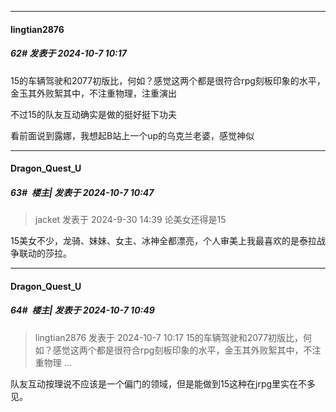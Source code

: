 ﻿
*****

####  lingtian2876  
##### 62#       发表于 2024-10-7 10:17

15的车辆驾驶和2077初版比，何如？感觉这两个都是很符合rpg刻板印象的水平，金玉其外败絮其中，不注重物理，注重演出

不过15的队友互动确实是做的挺好挺下功夫

看前面说到露娜，我想起B站上一个up的乌克兰老婆，感觉神似


*****

####  Dragon_Quest_U  
##### 63#         楼主| 发表于 2024-10-7 10:47

<blockquote>jacket 发表于 2024-9-30 14:39
论美女还得是15</blockquote>
15美女不少，龙骑、妹妹、女主、冰神全都漂亮，个人审美上我最喜欢的是泰拉战争联动的莎拉。

*****

####  Dragon_Quest_U  
##### 64#         楼主| 发表于 2024-10-7 10:49

<blockquote>lingtian2876 发表于 2024-10-7 10:17
15的车辆驾驶和2077初版比，何如？感觉这两个都是很符合rpg刻板印象的水平，金玉其外败絮其中，不注重物理 ...</blockquote>
队友互动按理说不应该是一个偏门的领域，但是能做到15这种在jrpg里实在不多见。

